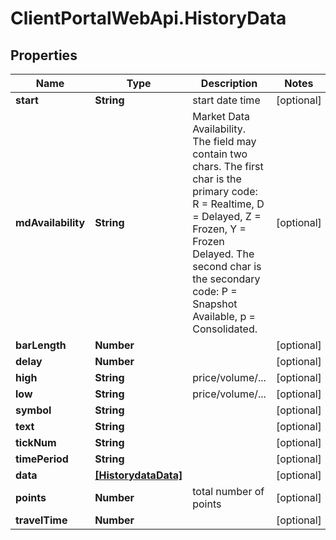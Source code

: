 # ClientPortalWebApi.HistoryData

## Properties
Name | Type | Description | Notes
------------ | ------------- | ------------- | -------------
**start** | **String** | start date time | [optional] 
**mdAvailability** | **String** | Market Data Availability. The field may contain two chars. The first char is the primary code: R = Realtime, D = Delayed, Z = Frozen, Y = Frozen Delayed. The second char is the secondary code: P = Snapshot Available, p = Consolidated.  | [optional] 
**barLength** | **Number** |  | [optional] 
**delay** | **Number** |  | [optional] 
**high** | **String** | price/volume/... | [optional] 
**low** | **String** | price/volume/... | [optional] 
**symbol** | **String** |  | [optional] 
**text** | **String** |  | [optional] 
**tickNum** | **String** |  | [optional] 
**timePeriod** | **String** |  | [optional] 
**data** | [**[HistorydataData]**](HistorydataData.md) |  | [optional] 
**points** | **Number** | total number of points | [optional] 
**travelTime** | **Number** |  | [optional] 


